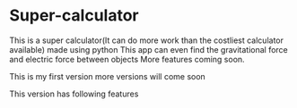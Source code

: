 # Super-calculator
This is a super calculator(It can do more work than the costliest calculator available) made using python
This app can even find the gravitational force and electric force between objects
More features coming soon.
<!--This is the version 1 of my calculator. I received a lot of help from Mr.Techtroid for this project-->
<p>This is my first version more versions will come soon</p>
<p>This version has following features</p>
